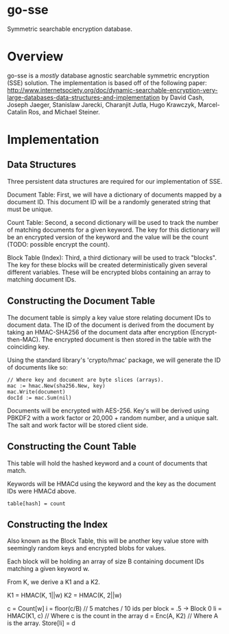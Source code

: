 # go-sse
Symmetric searchable encryption database.


Overview
=

go-sse is a *mostly* database agnostic searchable symmetric encryption (SSE)
solution. The implementation is based off of the following paper:
http://www.internetsociety.org/doc/dynamic-searchable-encryption-very-large-databases-data-structures-and-implementation
by David Cash, Joseph Jaeger, Stanislaw Jarecki, Charanjit Jutla, Hugo Krawczyk,
Marcel-Catalin Ros, and Michael Steiner.


Implementation
=

Data Structures
-

Three persistent data structures are required for our implementation of SSE.

Document Table:
First, we will have a dictionary of documents mapped by a document ID. This
document ID will be a randomly generated string that must be unique.

Count Table:
Second, a second dictionary will be used to track the number of matching
documents for a given keyword. The key for this dictionary will be an encrypted
version of the keyword and the value will be the count (TODO: possible encrypt
the count).

Block Table (Index):
Third, a third dictionary will be used to track "blocks". The key for these
blocks will be created deterministically given several different variables.
These will be encrypted blobs containing an array to matching document IDs.


Constructing the Document Table
-

The document table is simply a key value store relating document IDs to document
data. The ID of the document is derived from the document by taking an
HMAC-SHA256 of the document data after encryption (Encrypt-then-MAC). The
encrypted document is then stored in the table with the coinciding key.

Using the standard library's 'crypto/hmac' package, we will generate the ID of
documents like so:

    // Where key and document are byte slices (arrays).
    mac := hmac.New(sha256.New, key)
    mac.Write(document)
    docId := mac.Sum(nil)

Documents will be encrypted with AES-256. Key's will be derived using PBKDF2
with a work factor or 20,000 + random number, and a unique salt. The salt and
work factor will be stored client side.


Constructing the Count Table
-

This table will hold the hashed keyword and a count of documents that match.

Keywords will be HMACd using the keyword and the key as the document IDs were
HMACd above.

    table[hash] = count


Constructing the Index
-

Also known as the Block Table, this will be another key value store with
seemingly random keys and encrypted blobs for values.

Each block will be holding an array of size B containing document IDs matching a
given keyword w.

From K, we derive a K1 and a K2.

K1 = HMAC(K, 1||w)
K2 = HMAC(K, 2||w)

c = Count[w]
i = floor(c/B) // 5 matches / 10 ids per block = .5 -> Block 0
li = HMAC(K1, c) // Where c is the count in the array
d = Enc(A, K2) // Where A is the array.
Store[li] = d
